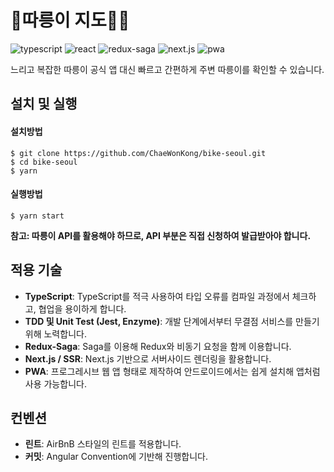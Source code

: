 # 🚴따릉이 지도🚵🏼‍
![typescript](https://img.shields.io/badge/language-TypeScript-blue) ![react](https://img.shields.io/badge/Stack-React-yellow) ![redux-saga](https://img.shields.io/badge/Stack-Redux--Saga-brightgreen) ![next.js](https://img.shields.io/badge/Stack-Next.js-orange) ![pwa](https://img.shields.io/badge/Stack-PWA-red)



느리고 복잡한 따릉이 공식 앱 대신 빠르고 간편하게 주변 따릉이를 확인할 수 있습니다.

## 설치 및 실행

#### 설치방법
```shell
$ git clone https://github.com/ChaeWonKong/bike-seoul.git
$ cd bike-seoul
$ yarn
```

#### 실행방법
```shell
$ yarn start
```

**참고: 따릉이 API를 활용해야 하므로, API 부분은 직접 신청하여 발급받아야 합니다.**

## 적용 기술
- **TypeScript**: TypeScript를 적극 사용하여 타입 오류를 컴파일 과정에서 체크하고, 협업을 용이하게 합니다.
- **TDD 및 Unit Test (Jest, Enzyme)**: 개발 단계에서부터 무결점 서비스를 만들기 위해 노력합니다.
- **Redux-Saga**: Saga를 이용해 Redux와 비동기 요청을 함께 이용합니다.
- **Next.js / SSR**: Next.js 기반으로 서버사이드 렌더링을 활용합니다.
- **PWA**: 프로그레시브 웹 앱 형태로 제작하여 안드로이드에서는 쉽게 설치해 앱처럼 사용 가능합니다.

## 컨벤션
- **린트**: AirBnB 스타일의 린트를 적용합니다.
- **커밋**: Angular Convention에 기반해 진행합니다.
